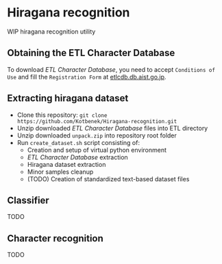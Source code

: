 # Hiragana recognition

WIP hiragana recognition utility

## Obtaining the ETL Character Database

To download *ETL Character Database*, you need to accept `Conditions of Use` and fill the `Registration Form` at [etlcdb.db.aist.go.jp](http://etlcdb.db.aist.go.jp).

## Extracting hiragana dataset

- Clone this repository:
`git clone https://github.com/Kotbenek/Hiragana-recognition.git`
- Unzip downloaded *ETL Character Database* files into ETL directory
- Unzip downloaded `unpack.zip` into repository root folder
- Run `create_dataset.sh` script consisting of:
    - Creation and setup of virtual python environment
    - *ETL Character Database* extraction
    - Hiragana dataset extraction
    - Minor samples cleanup
    - (TODO) Creation of standardized text-based dataset files

## Classifier

TODO

## Character recognition

TODO

